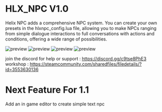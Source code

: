 # HLX_NPC V1.0
Helix NPC adds a comprehensive NPC system. You can create your own presets in the hlxnpc_config.lua file, allowing you to make NPCs ranging from simple dialogue interactions to full conversations with actions and conditions, offering a wide range of possibilities.

![preview](https://i.ibb.co/wZx2xhj8/Screenshot-from-2025-08-16-17-52-40.png)
![preview](https://i.ibb.co/mV1BYbpb/Screenshot-from-2025-08-16-17-51-37.png)
![preview](https://i.ibb.co/Hfgf8JpJ/Screenshot-from-2025-08-16-17-51-20.png)
![preview](https://i.ibb.co/XfTjwQwp/Screenshot-from-2025-08-16-17-52-30.png)

join the discord for help or support : https://discord.gg/c9tse8PhE3
workshop : https://steamcommunity.com/sharedfiles/filedetails/?id=3553630136
# Next Feature For 1.1
Add an in game editor to create simple text npc
